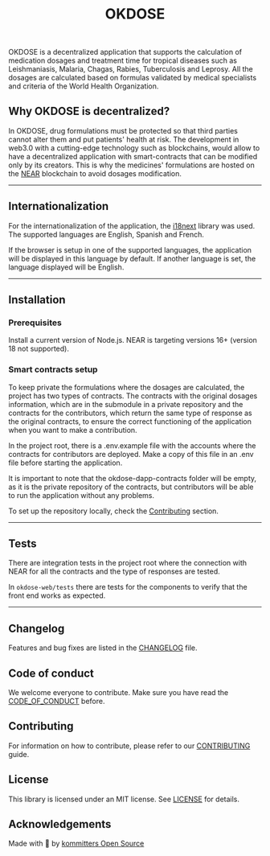 <div align="center">
  <h1>OKDOSE</h1>
</div>
<br>

OKDOSE is a decentralized application that supports the calculation of medication dosages and treatment time for tropical diseases such as Leishmaniasis, Malaria, Chagas, Rabies, Tuberculosis and Leprosy. All the dosages are calculated based on formulas validated by medical specialists and criteria of the World Health Organization.

## Why OKDOSE is decentralized?

In OKDOSE, drug formulations must be protected so that third parties cannot alter them and put patients' health at risk. The development in web3.0 with a cutting-edge technology such as blockchains, would allow to have a decentralized application with smart-contracts that can be modified only by its creators. This is why the medicines' formulations are hosted on the [NEAR](https://near.org/) blockchain to avoid dosages modification.

---

## Internationalization

For the internationalization of the application, the [i18next](https://www.i18next.com/) library was used. The supported languages are English, Spanish and French.

If the browser is setup in one of the supported languages, the application will be displayed in this language by default. If another language is set, the language displayed will be English.

---
## Installation

### **Prerequisites**

Install a current version of Node.js. NEAR is targeting versions 16+ (version 18 not supported).

### **Smart contracts setup**

To keep private the formulations where the dosages are calculated, the project has two types of contracts. The contracts with the original dosages information, which are in the submodule in a private repository and the contracts for the contributors, which return the same type of response as the original contracts, to ensure the correct functioning of the application when you want to make a contribution.

In the project root, there is a .env.example file with the accounts where the contracts for contributors are deployed. Make a copy of this file in an .env file before starting the application.

It is important to note that the okdose-dapp-contracts folder will be empty, as it is the private repository of the contracts, but contributors will be able to run the application without any problems.

To set up the repository locally, check the [Contributing](#contributing) section.

---

## Tests

There are integration tests in the project root where the connection with NEAR for all the contracts and the type of responses are tested.

In `okdose-web/tests` there are tests for the components to verify that the front end works as expected.

---
## Changelog

Features and bug fixes are listed in the [CHANGELOG][changelog] file.

## Code of conduct

We welcome everyone to contribute. Make sure you have read the [CODE_OF_CONDUCT][coc] before.

## Contributing

For information on how to contribute, please refer to our [CONTRIBUTING][contributing] guide.

## License

This library is licensed under an MIT license. See [LICENSE][license] for details.

## Acknowledgements

Made with 💙 by [kommitters Open Source](https://kommit.co)

[license]: https://github.com/kommitters/.template/blob/main/LICENSE
[coc]: https://github.com/kommitters/.template/blob/main/CODE_OF_CONDUCT.md
[changelog]: https://github.com/kommitters/.template/blob/main/CHANGELOG.md
[contributing]: https://github.com/kommitters/.template/blob/main/CONTRIBUTING.md
